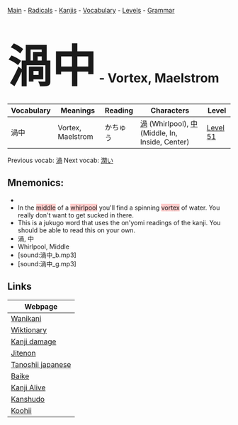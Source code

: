 <style> bigfont {font-size: 100px}</style>
[Main](../README.md) -
[Radicals](../radicals.md) -
[Kanjis](../kanjis.md) -
[Vocabulary](../vocabulary.md) -
[Levels](../levels.md) -
[Grammar](../grammar.md)
# <bigfont> 渦中</bigfont> - Vortex, Maelstrom 

| Vocabulary | Meanings | Reading | Characters | Level |
| --- | --- | --- | --- | --- |
| 渦中 | Vortex, Maelstrom | かちゅう |  [渦](../kanjis/渦.md) (Whirlpool), [中](../kanjis/中.md) (Middle, In, Inside, Center) | [Level 51](../levels/wk_level51.md) |

Previous vocab: [渦](渦.md) Next vocab: [潤い](潤い.md) 

## Mnemonics:

* 
* In the <span style="background-color:#ffcccb"> middle</span> of a <span style="background-color:#ffcccb"> whirlpool</span> you'll find a spinning <span style="background-color:#ffcccb"> vortex</span> of water. You really don't want to get sucked in there.
* This is a jukugo word that uses the on'yomi readings of the kanji. You should be able to read this on your own.
* 渦, 中
* Whirlpool, Middle
* [sound:渦中_b.mp3]
* [sound:渦中_g.mp3]


## Links 

| Webpage |
| --- |
| [Wanikani          ](https://www.wanikani.com/kanji/渦中) |
| [Wiktionary        ](https://en.wiktionary.org/wiki/渦中) |
| [Kanji damage      ](http://www.kanjidamage.com/kanji/search?utf8=✓&q=渦中) |
| [Jitenon           ](https://jitenon.com/kanji/渦中) |
| [Tanoshii japanese ](https://www.tanoshiijapanese.com/dictionary/kanji.cfm?k=渦中) |
| [Baike             ](https://baike.baidu.com/item/渦中) |
| [Kanji Alive       ](https://app.kanjialive.com/渦中) |
| [Kanshudo          ](https://www.kanshudo.com/searchmn?q=渦中) |
| [Koohii            ](https://kanji.koohii.com/study/kanji/渦中) |
